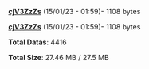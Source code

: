 [**cjV3ZzZs**](/data/cjV3ZzZs.txt) (15/01/23 - 01:59)- 1108 bytes

[**cjV3ZzZs**](/data/cjV3ZzZs.txt) (15/01/23 - 01:59)- 1108 bytes

**Total Datas**: 4416

**Total Size**: 27.46 MB / 27.5 MB